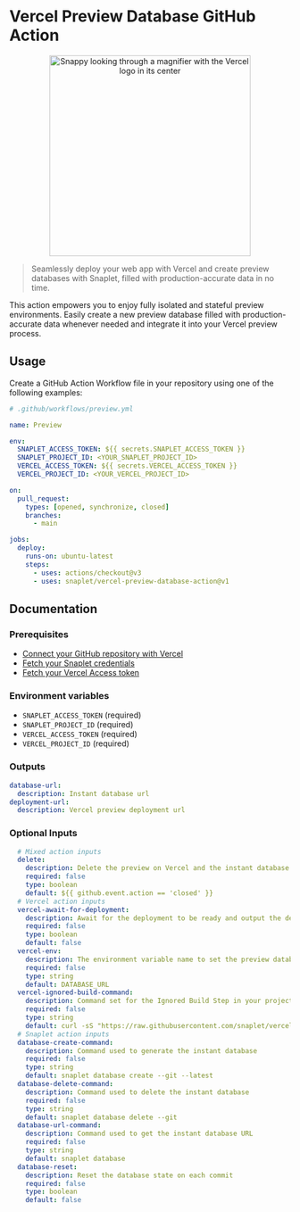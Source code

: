 # Vercel Preview Database GitHub Action

<p align="center">
  <img width="360" src="https://raw.githubusercontent.com/snaplet/vercel-action/main/logo.png" alt="Snappy looking through a magnifier with the Vercel logo in its center">
</p>

> Seamlessly deploy your web app with Vercel and create preview databases with Snaplet, filled with production-accurate data in no time.

This action empowers you to enjoy fully isolated and stateful preview environments. Easily create a new preview database filled with production-accurate data whenever needed and integrate it into your Vercel preview process.

## Usage

Create a GitHub Action Workflow file in your repository using one of the following examples:

```yaml
# .github/workflows/preview.yml

name: Preview

env:
  SNAPLET_ACCESS_TOKEN: ${{ secrets.SNAPLET_ACCESS_TOKEN }}
  SNAPLET_PROJECT_ID: <YOUR_SNAPLET_PROJECT_ID>
  VERCEL_ACCESS_TOKEN: ${{ secrets.VERCEL_ACCESS_TOKEN }}
  VERCEL_PROJECT_ID: <YOUR_VERCEL_PROJECT_ID>

on:
  pull_request:
    types: [opened, synchronize, closed]
    branches:
      - main

jobs:
  deploy:
    runs-on: ubuntu-latest
    steps:
      - uses: actions/checkout@v3
      - uses: snaplet/vercel-preview-database-action@v1
```

## Documentation

### Prerequisites
- [Connect your GitHub repository with Vercel](https://vercel.com/docs/concepts/git/vercel-for-github)
- [Fetch your Snaplet credentials](https://docs.snaplet.dev/guides/netlify-preview-plugin/#step-3-add-environment-variables)
- [Fetch your Vercel Access token](https://vercel.com/account/tokens)

### Environment variables
- `SNAPLET_ACCESS_TOKEN` (required)
- `SNAPLET_PROJECT_ID` (required)
- `VERCEL_ACCESS_TOKEN` (required)
- `VERCEL_PROJECT_ID` (required)

### Outputs

```yaml
database-url:
  description: Instant database url
deployment-url:
  description: Vercel preview deployment url
```

### Optional Inputs

```yaml
  # Mixed action inputs
  delete:
    description: Delete the preview on Vercel and the instant database related to it
    required: false
    type: boolean
    default: ${{ github.event.action == 'closed' }}
  # Vercel action inputs
  vercel-await-for-deployment:
    description: Await for the deployment to be ready and output the deployment URL
    required: false
    type: boolean
    default: false
  vercel-env:
    description: The environment variable name to set the preview database deployment URL
    required: false
    type: string
    default: DATABASE_URL
  vercel-ignored-build-command:
    description: Command set for the Ignored Build Step in your project settings, the default script cancels every preview deployment coming from the Vercel GitHub App
    required: false
    type: string
    default: curl -sS "https://raw.githubusercontent.com/snaplet/vercel-action/v3/scripts/ignore-build.mjs" | node --input-type=module
  # Snaplet action inputs
  database-create-command:
    description: Command used to generate the instant database
    required: false
    type: string
    default: snaplet database create --git --latest
  database-delete-command:
    description: Command used to delete the instant database
    required: false
    type: string
    default: snaplet database delete --git
  database-url-command:
    description: Command used to get the instant database URL
    required: false
    type: string
    default: snaplet database
  database-reset:
    description: Reset the database state on each commit
    required: false
    type: boolean
    default: false
```
